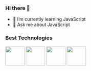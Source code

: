 ### Hi there 👋


- 🌱 I’m currently learning JavaScript
- 💬 Ask me about JavaScript

### Best Technologies

<div>
  
<img src="https://cdn.jsdelivr.net/gh/devicons/devicon/icons/javascript/javascript-original.svg" width=60 />
<img src="https://cdn.jsdelivr.net/gh/devicons/devicon/icons/html5/html5-original.svg" width=60 />
<img src="https://cdn.jsdelivr.net/gh/devicons/devicon/icons/css3/css3-original.svg"  width=60/>
<img src="https://cdn.jsdelivr.net/gh/devicons/devicon/icons/python/python-original.svg" width=60/>

  </div>
